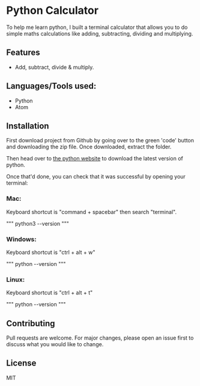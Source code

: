 # Python Calculator
To help me learn python, I built a terminal calculator that allows you to do simple maths calculations like adding, subtracting, dividing and multiplying.

## Features
- Add, subtract, divide & multiply.

## Languages/Tools used:
- Python
- Atom

## Installation
First download project from Github by going over to the green 'code' button and downloading the zip file. Once downloaded, extract the folder.

Then head over to [the python website](https://www.python.org/downloads/) to download the latest version of python.

Once that'd done, you can check that it was successful by opening your terminal:

### Mac:
Keyboard shortcut is "command + spacebar" then search "terminal".

"""
python3 --version
"""


### Windows:
Keyboard shortcut is "ctrl + alt + w"

"""
python --version
"""

### Linux:
Keyboard shortcut is "ctrl + alt + t"

"""
python --version
"""


## Contributing
Pull requests are welcome. For major changes, please open an issue first to discuss what you would like to change.

## License
MIT
